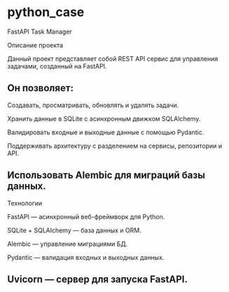 # python_case
FastAPI Task Manager

Описание проекта

Данный проект представляет собой REST API сервис для управления задачами, созданный на FastAPI.

Он позволяет:
---------------------------------
Создавать, просматривать, обновлять и удалять задачи.

Хранить данные в SQLite с асинхронным движком SQLAlchemy.

Валидировать входные и выходные данные с помощью Pydantic.

Поддерживать архитектуру с разделением на сервисы, репозитории и API.

Использовать Alembic для миграций базы данных.
---------------------------------
Технологии

FastAPI — асинхронный веб-фреймворк для Python.

SQLite + SQLAlchemy — база данных и ORM.

Alembic — управление миграциями БД.

Pydantic — валидация входных и выходных данных.

Uvicorn — сервер для запуска FastAPI.
---------------------------------
